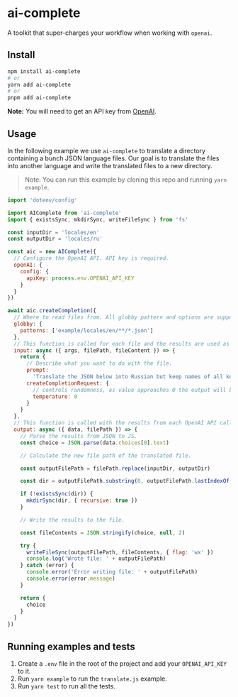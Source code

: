 # ai-complete

A toolkit that super-charges your workflow when working with `openai`.

## Install

```bash
npm install ai-complete
# or
yarn add ai-complete
# or
pnpm add ai-complete
```

**Note:** You will need to get an API key from [OpenAI](https://beta.openai.com/login/).

## Usage

In the following example we use `ai-complete` to translate a directory containing a bunch JSON language files. Our goal is to translate the files into another language and write the translated files to a new directory.

> Note: You can run this example by cloning this repo and running `yarn example`.

```js
import 'dotenv/config'

import AIComplete from 'ai-complete'
import { existsSync, mkdirSync, writeFileSync } from 'fs'

const inputDir = 'locales/en'
const outputDir = 'locales/ru'

const aic = new AIComplete({
  // Configure the OpenAI API. API key is required.
  openAI: {
    config: {
      apiKey: process.env.OPENAI_API_KEY
    }
  }
})

await aic.createCompletion({
  // Where to read files from. All globby pattern and options are supported.
  globby: {
    patterns: ['example/locales/en/**/*.json']
  },
  // This function is called for each file and the results are used as arguments for the OpenAI API.
  input: async ({ args, filePath, fileContent }) => {
    return {
      // Describe what you want to do with the file.
      prompt:
        'Translate the JSON below into Russian but keep names of all keys and metadata in English.',
      createCompletionRequest: {
        // controls randomness, as value approaches 0 the output will be more deterministic
        temperature: 0
      }
    }
  },
  // This function is called with the results from each OpenAI API call.
  output: async ({ data, filePath }) => {
    // Parse the results from JSON to JS.
    const choice = JSON.parse(data.choices[0].text)

    // Calculate the new file path of the translated file.

    const outputFilePath = filePath.replace(inputDir, outputDir)

    const dir = outputFilePath.substring(0, outputFilePath.lastIndexOf('/'))

    if (!existsSync(dir)) {
      mkdirSync(dir, { recursive: true })
    }

    // Write the results to the file.

    const fileContents = JSON.stringify(choice, null, 2)

    try {
      writeFileSync(outputFilePath, fileContents, { flag: 'wx' })
      console.log('Wrote file: ' + outputFilePath)
    } catch (error) {
      console.error('Error writing file: ' + outputFilePath)
      console.error(error.message)
    }

    return {
      choice
    }
  }
})
```

## Running examples and tests

1. Create a `.env` file in the root of the project and add your `OPENAI_API_KEY` to it.
2. Run `yarn example` to run the `translate.js` example.
3. Run `yarn test` to run all the tests.
